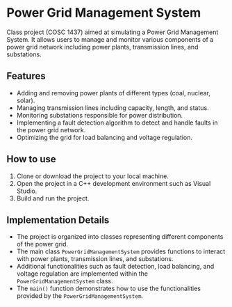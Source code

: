 # Power Grid Management System
Class project (COSC 1437) aimed at simulating a Power Grid Management System. It allows users to manage and monitor various components of a power grid network including power plants, transmission lines, and substations.
## Features
- Adding and removing power plants of different types (coal, nuclear, solar).
- Managing transmission lines including capacity, length, and status.
- Monitoring substations responsible for power distribution.
- Implementing a fault detection algorithm to detect and handle faults in the power grid network.
- Optimizing the grid for load balancing and voltage regulation.
## How to use
1. Clone or download the project to your local machine.
2. Open the project in a C++ development environment such as Visual Studio.
3. Build and run the project.
## Implementation Details
- The project is organized into classes representing different components of the power grid.
- The main class `PowerGridManagementSystem` provides functions to interact with power plants, transmission lines, and substations.
- Additional functionalities such as fault detection, load balancing, and voltage regulation are implemented within the `PowerGridManagementSystem` class.
- The `main()` function demonstrates how to use the functionalities provided by the `PowerGridManagementSystem`.
